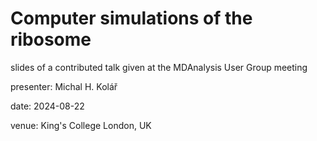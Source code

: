 # Computer simulations of the ribosome

slides of a contributed talk given at the MDAnalysis User Group meeting

presenter: Michal H. Kolář

date: 2024-08-22

venue: King's College London, UK
